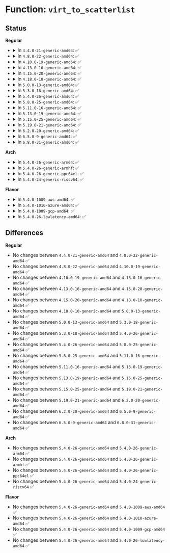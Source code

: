 # Function: <code>virt_to_scatterlist</code>

## Status
<b>Regular</b>
<ul>
<li>
<details>
<summary>In <code>4.4.0-21-generic-amd64</code>: ✅</summary>

```c
int virt_to_scatterlist(const void * addr, int size, struct scatterlist * sg, int sg_size)
```

```json
{
  "name": "virt_to_scatterlist",
  "collision_type": "Unique Global",
  "inline_type": "No",
  "funcs": [
    {
      "addr": 18446744071582014224,
      "name": "virt_to_scatterlist",
      "external": true,
      "loc": "fs/ecryptfs/crypto.c:282",
      "file": "fs/ecryptfs/crypto.c",
      "inline": "seen, unknown",
      "caller_inline": [],
      "caller_func": [
        "fs/ecryptfs/keystore.c:decrypt_passphrase_encrypted_session_key",
        "fs/ecryptfs/keystore.c:decrypt_passphrase_encrypted_session_key",
        "fs/ecryptfs/keystore.c:write_tag_3_packet",
        "fs/ecryptfs/keystore.c:write_tag_3_packet",
        "fs/ecryptfs/keystore.c:ecryptfs_write_tag_70_packet",
        "fs/ecryptfs/keystore.c:ecryptfs_write_tag_70_packet",
        "fs/ecryptfs/keystore.c:ecryptfs_parse_tag_70_packet",
        "fs/ecryptfs/keystore.c:ecryptfs_parse_tag_70_packet"
      ]
    }
  ],
  "symbols": [
    {
      "addr": 18446744071582014224,
      "name": "virt_to_scatterlist",
      "section": ".text",
      "bind": "STB_GLOBAL",
      "size": 228
    }
  ]
}
```
</details>
</li>
<li>
<details>
<summary>In <code>4.8.0-22-generic-amd64</code>: ✅</summary>

```c
int virt_to_scatterlist(const void * addr, int size, struct scatterlist * sg, int sg_size)
```

```json
{
  "name": "virt_to_scatterlist",
  "collision_type": "Unique Global",
  "inline_type": "No",
  "funcs": [
    {
      "addr": 18446744071582227952,
      "name": "virt_to_scatterlist",
      "external": true,
      "loc": "fs/ecryptfs/crypto.c:275",
      "file": "fs/ecryptfs/crypto.c",
      "inline": "seen, unknown",
      "caller_inline": [],
      "caller_func": [
        "fs/ecryptfs/keystore.c:write_tag_3_packet",
        "fs/ecryptfs/keystore.c:write_tag_3_packet",
        "fs/ecryptfs/keystore.c:decrypt_passphrase_encrypted_session_key",
        "fs/ecryptfs/keystore.c:decrypt_passphrase_encrypted_session_key",
        "fs/ecryptfs/keystore.c:ecryptfs_parse_tag_70_packet",
        "fs/ecryptfs/keystore.c:ecryptfs_parse_tag_70_packet",
        "fs/ecryptfs/keystore.c:ecryptfs_write_tag_70_packet",
        "fs/ecryptfs/keystore.c:ecryptfs_write_tag_70_packet"
      ]
    }
  ],
  "symbols": [
    {
      "addr": 18446744071582227952,
      "name": "virt_to_scatterlist",
      "section": ".text",
      "bind": "STB_GLOBAL",
      "size": 242
    }
  ]
}
```
</details>
</li>
<li>
<details>
<summary>In <code>4.10.0-19-generic-amd64</code>: ✅</summary>

```c
int virt_to_scatterlist(const void * addr, int size, struct scatterlist * sg, int sg_size)
```

```json
{
  "name": "virt_to_scatterlist",
  "collision_type": "Unique Global",
  "inline_type": "No",
  "funcs": [
    {
      "addr": 18446744071582317456,
      "name": "virt_to_scatterlist",
      "external": true,
      "loc": "fs/ecryptfs/crypto.c:275",
      "file": "fs/ecryptfs/crypto.c",
      "inline": "seen, unknown",
      "caller_inline": [],
      "caller_func": [
        "fs/ecryptfs/keystore.c:write_tag_3_packet",
        "fs/ecryptfs/keystore.c:write_tag_3_packet",
        "fs/ecryptfs/keystore.c:decrypt_passphrase_encrypted_session_key",
        "fs/ecryptfs/keystore.c:decrypt_passphrase_encrypted_session_key",
        "fs/ecryptfs/keystore.c:ecryptfs_parse_tag_70_packet",
        "fs/ecryptfs/keystore.c:ecryptfs_parse_tag_70_packet",
        "fs/ecryptfs/keystore.c:ecryptfs_write_tag_70_packet",
        "fs/ecryptfs/keystore.c:ecryptfs_write_tag_70_packet"
      ]
    }
  ],
  "symbols": [
    {
      "addr": 18446744071582317456,
      "name": "virt_to_scatterlist",
      "section": ".text",
      "bind": "STB_GLOBAL",
      "size": 245
    }
  ]
}
```
</details>
</li>
<li>
<details>
<summary>In <code>4.13.0-16-generic-amd64</code>: ✅</summary>

```c
int virt_to_scatterlist(const void * addr, int size, struct scatterlist * sg, int sg_size)
```

```json
{
  "name": "virt_to_scatterlist",
  "collision_type": "Unique Global",
  "inline_type": "No",
  "funcs": [
    {
      "addr": 18446744071582402112,
      "name": "virt_to_scatterlist",
      "external": true,
      "loc": "fs/ecryptfs/crypto.c:275",
      "file": "fs/ecryptfs/crypto.c",
      "inline": "seen, unknown",
      "caller_inline": [],
      "caller_func": [
        "fs/ecryptfs/keystore.c:write_tag_3_packet",
        "fs/ecryptfs/keystore.c:write_tag_3_packet",
        "fs/ecryptfs/keystore.c:decrypt_passphrase_encrypted_session_key",
        "fs/ecryptfs/keystore.c:decrypt_passphrase_encrypted_session_key",
        "fs/ecryptfs/keystore.c:ecryptfs_parse_tag_70_packet",
        "fs/ecryptfs/keystore.c:ecryptfs_parse_tag_70_packet",
        "fs/ecryptfs/keystore.c:ecryptfs_write_tag_70_packet",
        "fs/ecryptfs/keystore.c:ecryptfs_write_tag_70_packet"
      ]
    }
  ],
  "symbols": [
    {
      "addr": 18446744071582402112,
      "name": "virt_to_scatterlist",
      "section": ".text",
      "bind": "STB_GLOBAL",
      "size": 255
    }
  ]
}
```
</details>
</li>
<li>
<details>
<summary>In <code>4.15.0-20-generic-amd64</code>: ✅</summary>

```c
int virt_to_scatterlist(const void * addr, int size, struct scatterlist * sg, int sg_size)
```

```json
{
  "name": "virt_to_scatterlist",
  "collision_type": "Unique Global",
  "inline_type": "No",
  "funcs": [
    {
      "addr": 18446744071582552928,
      "name": "virt_to_scatterlist",
      "external": true,
      "loc": "fs/ecryptfs/crypto.c:261",
      "file": "fs/ecryptfs/crypto.c",
      "inline": "seen, unknown",
      "caller_inline": [],
      "caller_func": [
        "fs/ecryptfs/keystore.c:write_tag_3_packet",
        "fs/ecryptfs/keystore.c:write_tag_3_packet",
        "fs/ecryptfs/keystore.c:decrypt_passphrase_encrypted_session_key",
        "fs/ecryptfs/keystore.c:decrypt_passphrase_encrypted_session_key",
        "fs/ecryptfs/keystore.c:ecryptfs_parse_tag_70_packet",
        "fs/ecryptfs/keystore.c:ecryptfs_parse_tag_70_packet",
        "fs/ecryptfs/keystore.c:ecryptfs_write_tag_70_packet",
        "fs/ecryptfs/keystore.c:ecryptfs_write_tag_70_packet"
      ]
    }
  ],
  "symbols": [
    {
      "addr": 18446744071582552928,
      "name": "virt_to_scatterlist",
      "section": ".text",
      "bind": "STB_GLOBAL",
      "size": 255
    }
  ]
}
```
</details>
</li>
<li>
<details>
<summary>In <code>4.18.0-10-generic-amd64</code>: ✅</summary>

```c
int virt_to_scatterlist(const void * addr, int size, struct scatterlist * sg, int sg_size)
```

```json
{
  "name": "virt_to_scatterlist",
  "collision_type": "Unique Global",
  "inline_type": "No",
  "funcs": [
    {
      "addr": 18446744071582745024,
      "name": "virt_to_scatterlist",
      "external": true,
      "loc": "fs/ecryptfs/crypto.c:261",
      "file": "fs/ecryptfs/crypto.c",
      "inline": "seen, unknown",
      "caller_inline": [],
      "caller_func": [
        "fs/ecryptfs/keystore.c:write_tag_3_packet",
        "fs/ecryptfs/keystore.c:write_tag_3_packet",
        "fs/ecryptfs/keystore.c:decrypt_passphrase_encrypted_session_key",
        "fs/ecryptfs/keystore.c:decrypt_passphrase_encrypted_session_key",
        "fs/ecryptfs/keystore.c:ecryptfs_parse_tag_70_packet",
        "fs/ecryptfs/keystore.c:ecryptfs_parse_tag_70_packet",
        "fs/ecryptfs/keystore.c:ecryptfs_write_tag_70_packet",
        "fs/ecryptfs/keystore.c:ecryptfs_write_tag_70_packet"
      ]
    }
  ],
  "symbols": [
    {
      "addr": 18446744071582745024,
      "name": "virt_to_scatterlist",
      "section": ".text",
      "bind": "STB_GLOBAL",
      "size": 255
    }
  ]
}
```
</details>
</li>
<li>
<details>
<summary>In <code>5.0.0-13-generic-amd64</code>: ✅</summary>

```c
int virt_to_scatterlist(const void * addr, int size, struct scatterlist * sg, int sg_size)
```

```json
{
  "name": "virt_to_scatterlist",
  "collision_type": "Unique Global",
  "inline_type": "No",
  "funcs": [
    {
      "addr": 18446744071582848832,
      "name": "virt_to_scatterlist",
      "external": true,
      "loc": "fs/ecryptfs/crypto.c:261",
      "file": "fs/ecryptfs/crypto.c",
      "inline": "seen, unknown",
      "caller_inline": [],
      "caller_func": [
        "fs/ecryptfs/keystore.c:write_tag_3_packet",
        "fs/ecryptfs/keystore.c:write_tag_3_packet",
        "fs/ecryptfs/keystore.c:decrypt_passphrase_encrypted_session_key",
        "fs/ecryptfs/keystore.c:decrypt_passphrase_encrypted_session_key",
        "fs/ecryptfs/keystore.c:ecryptfs_parse_tag_70_packet",
        "fs/ecryptfs/keystore.c:ecryptfs_parse_tag_70_packet",
        "fs/ecryptfs/keystore.c:ecryptfs_write_tag_70_packet",
        "fs/ecryptfs/keystore.c:ecryptfs_write_tag_70_packet"
      ]
    }
  ],
  "symbols": [
    {
      "addr": 18446744071582848832,
      "name": "virt_to_scatterlist",
      "section": ".text",
      "bind": "STB_GLOBAL",
      "size": 255
    }
  ]
}
```
</details>
</li>
<li>
<details>
<summary>In <code>5.3.0-18-generic-amd64</code>: ✅</summary>

```c
int virt_to_scatterlist(const void * addr, int size, struct scatterlist * sg, int sg_size)
```

```json
{
  "name": "virt_to_scatterlist",
  "collision_type": "Unique Global",
  "inline_type": "No",
  "funcs": [
    {
      "addr": 18446744071583023712,
      "name": "virt_to_scatterlist",
      "external": true,
      "loc": "fs/ecryptfs/crypto.c:247",
      "file": "fs/ecryptfs/crypto.c",
      "inline": "seen, unknown",
      "caller_inline": [],
      "caller_func": [
        "fs/ecryptfs/keystore.c:write_tag_3_packet",
        "fs/ecryptfs/keystore.c:write_tag_3_packet",
        "fs/ecryptfs/keystore.c:decrypt_passphrase_encrypted_session_key",
        "fs/ecryptfs/keystore.c:decrypt_passphrase_encrypted_session_key",
        "fs/ecryptfs/keystore.c:ecryptfs_parse_tag_70_packet",
        "fs/ecryptfs/keystore.c:ecryptfs_parse_tag_70_packet",
        "fs/ecryptfs/keystore.c:ecryptfs_write_tag_70_packet",
        "fs/ecryptfs/keystore.c:ecryptfs_write_tag_70_packet"
      ]
    }
  ],
  "symbols": [
    {
      "addr": 18446744071583023712,
      "name": "virt_to_scatterlist",
      "section": ".text",
      "bind": "STB_GLOBAL",
      "size": 241
    }
  ]
}
```
</details>
</li>
<li>
<details>
<summary>In <code>5.4.0-26-generic-amd64</code>: ✅</summary>

```c
int virt_to_scatterlist(const void * addr, int size, struct scatterlist * sg, int sg_size)
```

```json
{
  "name": "virt_to_scatterlist",
  "collision_type": "Unique Global",
  "inline_type": "No",
  "funcs": [
    {
      "addr": 18446744071583129920,
      "name": "virt_to_scatterlist",
      "external": true,
      "loc": "fs/ecryptfs/crypto.c:247",
      "file": "fs/ecryptfs/crypto.c",
      "inline": "seen, unknown",
      "caller_inline": [],
      "caller_func": [
        "fs/ecryptfs/keystore.c:write_tag_3_packet",
        "fs/ecryptfs/keystore.c:write_tag_3_packet",
        "fs/ecryptfs/keystore.c:decrypt_passphrase_encrypted_session_key",
        "fs/ecryptfs/keystore.c:decrypt_passphrase_encrypted_session_key",
        "fs/ecryptfs/keystore.c:ecryptfs_parse_tag_70_packet",
        "fs/ecryptfs/keystore.c:ecryptfs_parse_tag_70_packet",
        "fs/ecryptfs/keystore.c:ecryptfs_write_tag_70_packet",
        "fs/ecryptfs/keystore.c:ecryptfs_write_tag_70_packet"
      ]
    }
  ],
  "symbols": [
    {
      "addr": 18446744071583129920,
      "name": "virt_to_scatterlist",
      "section": ".text",
      "bind": "STB_GLOBAL",
      "size": 241
    }
  ]
}
```
</details>
</li>
<li>
<details>
<summary>In <code>5.8.0-25-generic-amd64</code>: ✅</summary>

```c
int virt_to_scatterlist(const void * addr, int size, struct scatterlist * sg, int sg_size)
```

```json
{
  "name": "virt_to_scatterlist",
  "collision_type": "Unique Global",
  "inline_type": "No",
  "funcs": [
    {
      "addr": 18446744071583450848,
      "name": "virt_to_scatterlist",
      "external": true,
      "loc": "fs/ecryptfs/crypto.c:232",
      "file": "fs/ecryptfs/crypto.c",
      "inline": "seen, unknown",
      "caller_inline": [],
      "caller_func": [
        "fs/ecryptfs/keystore.c:write_tag_3_packet",
        "fs/ecryptfs/keystore.c:write_tag_3_packet",
        "fs/ecryptfs/keystore.c:decrypt_passphrase_encrypted_session_key",
        "fs/ecryptfs/keystore.c:decrypt_passphrase_encrypted_session_key",
        "fs/ecryptfs/keystore.c:ecryptfs_parse_tag_70_packet",
        "fs/ecryptfs/keystore.c:ecryptfs_parse_tag_70_packet",
        "fs/ecryptfs/keystore.c:ecryptfs_write_tag_70_packet",
        "fs/ecryptfs/keystore.c:ecryptfs_write_tag_70_packet"
      ]
    }
  ],
  "symbols": [
    {
      "addr": 18446744071583450848,
      "name": "virt_to_scatterlist",
      "section": ".text",
      "bind": "STB_GLOBAL",
      "size": 241
    }
  ]
}
```
</details>
</li>
<li>
<details>
<summary>In <code>5.11.0-16-generic-amd64</code>: ✅</summary>

```c
int virt_to_scatterlist(const void * addr, int size, struct scatterlist * sg, int sg_size)
```

```json
{
  "name": "virt_to_scatterlist",
  "collision_type": "Unique Global",
  "inline_type": "No",
  "funcs": [
    {
      "addr": 18446744071583563424,
      "name": "virt_to_scatterlist",
      "external": true,
      "loc": "fs/ecryptfs/crypto.c:232",
      "file": "fs/ecryptfs/crypto.c",
      "inline": "seen, unknown",
      "caller_inline": [],
      "caller_func": [
        "fs/ecryptfs/keystore.c:write_tag_3_packet",
        "fs/ecryptfs/keystore.c:write_tag_3_packet",
        "fs/ecryptfs/keystore.c:decrypt_passphrase_encrypted_session_key",
        "fs/ecryptfs/keystore.c:decrypt_passphrase_encrypted_session_key",
        "fs/ecryptfs/keystore.c:ecryptfs_parse_tag_70_packet",
        "fs/ecryptfs/keystore.c:ecryptfs_parse_tag_70_packet",
        "fs/ecryptfs/keystore.c:ecryptfs_write_tag_70_packet",
        "fs/ecryptfs/keystore.c:ecryptfs_write_tag_70_packet"
      ]
    }
  ],
  "symbols": [
    {
      "addr": 18446744071583563424,
      "name": "virt_to_scatterlist",
      "section": ".text",
      "bind": "STB_GLOBAL",
      "size": 241
    }
  ]
}
```
</details>
</li>
<li>
<details>
<summary>In <code>5.13.0-19-generic-amd64</code>: ✅</summary>

```c
int virt_to_scatterlist(const void * addr, int size, struct scatterlist * sg, int sg_size)
```

```json
{
  "name": "virt_to_scatterlist",
  "collision_type": "Unique Global",
  "inline_type": "No",
  "funcs": [
    {
      "addr": 18446744071583586032,
      "name": "virt_to_scatterlist",
      "external": true,
      "loc": "fs/ecryptfs/crypto.c:232",
      "file": "fs/ecryptfs/crypto.c",
      "inline": "seen, unknown",
      "caller_inline": [],
      "caller_func": [
        "fs/ecryptfs/keystore.c:write_tag_3_packet",
        "fs/ecryptfs/keystore.c:write_tag_3_packet",
        "fs/ecryptfs/keystore.c:decrypt_passphrase_encrypted_session_key",
        "fs/ecryptfs/keystore.c:decrypt_passphrase_encrypted_session_key",
        "fs/ecryptfs/keystore.c:ecryptfs_parse_tag_70_packet",
        "fs/ecryptfs/keystore.c:ecryptfs_parse_tag_70_packet",
        "fs/ecryptfs/keystore.c:ecryptfs_write_tag_70_packet",
        "fs/ecryptfs/keystore.c:ecryptfs_write_tag_70_packet"
      ]
    }
  ],
  "symbols": [
    {
      "addr": 18446744071583586032,
      "name": "virt_to_scatterlist",
      "section": ".text",
      "bind": "STB_GLOBAL",
      "size": 241
    }
  ]
}
```
</details>
</li>
<li>
<details>
<summary>In <code>5.15.0-25-generic-amd64</code>: ✅</summary>

```c
int virt_to_scatterlist(const void * addr, int size, struct scatterlist * sg, int sg_size)
```

```json
{
  "name": "virt_to_scatterlist",
  "collision_type": "Unique Global",
  "inline_type": "No",
  "funcs": [
    {
      "addr": 18446744071583944208,
      "name": "virt_to_scatterlist",
      "external": true,
      "loc": "fs/ecryptfs/crypto.c:232",
      "file": "fs/ecryptfs/crypto.c",
      "inline": "seen, unknown",
      "caller_inline": [],
      "caller_func": [
        "fs/ecryptfs/keystore.c:write_tag_3_packet",
        "fs/ecryptfs/keystore.c:write_tag_3_packet",
        "fs/ecryptfs/keystore.c:decrypt_passphrase_encrypted_session_key",
        "fs/ecryptfs/keystore.c:decrypt_passphrase_encrypted_session_key",
        "fs/ecryptfs/keystore.c:ecryptfs_parse_tag_70_packet",
        "fs/ecryptfs/keystore.c:ecryptfs_parse_tag_70_packet",
        "fs/ecryptfs/keystore.c:ecryptfs_write_tag_70_packet",
        "fs/ecryptfs/keystore.c:ecryptfs_write_tag_70_packet"
      ]
    }
  ],
  "symbols": [
    {
      "addr": 18446744071583944208,
      "name": "virt_to_scatterlist",
      "section": ".text",
      "bind": "STB_GLOBAL",
      "size": 241
    }
  ]
}
```
</details>
</li>
<li>
<details>
<summary>In <code>5.19.0-21-generic-amd64</code>: ✅</summary>

```c
int virt_to_scatterlist(const void * addr, int size, struct scatterlist * sg, int sg_size)
```

```json
{
  "name": "virt_to_scatterlist",
  "collision_type": "Unique Global",
  "inline_type": "No",
  "funcs": [
    {
      "addr": 18446744071584525824,
      "name": "virt_to_scatterlist",
      "external": true,
      "loc": "fs/ecryptfs/crypto.c:232",
      "file": "fs/ecryptfs/crypto.c",
      "inline": "seen, unknown",
      "caller_inline": [],
      "caller_func": [
        "fs/ecryptfs/keystore.c:write_tag_3_packet",
        "fs/ecryptfs/keystore.c:write_tag_3_packet",
        "fs/ecryptfs/keystore.c:decrypt_passphrase_encrypted_session_key",
        "fs/ecryptfs/keystore.c:decrypt_passphrase_encrypted_session_key",
        "fs/ecryptfs/keystore.c:ecryptfs_parse_tag_70_packet",
        "fs/ecryptfs/keystore.c:ecryptfs_parse_tag_70_packet",
        "fs/ecryptfs/keystore.c:ecryptfs_write_tag_70_packet",
        "fs/ecryptfs/keystore.c:ecryptfs_write_tag_70_packet"
      ]
    }
  ],
  "symbols": [
    {
      "addr": 18446744071584525824,
      "name": "virt_to_scatterlist",
      "section": ".text",
      "bind": "STB_GLOBAL",
      "size": 259
    }
  ]
}
```
</details>
</li>
<li>
<details>
<summary>In <code>6.2.0-20-generic-amd64</code>: ✅</summary>

```c
int virt_to_scatterlist(const void * addr, int size, struct scatterlist * sg, int sg_size)
```

```json
{
  "name": "virt_to_scatterlist",
  "collision_type": "Unique Global",
  "inline_type": "No",
  "funcs": [
    {
      "addr": 18446744071585197184,
      "name": "virt_to_scatterlist",
      "external": true,
      "loc": "fs/ecryptfs/crypto.c:232",
      "file": "fs/ecryptfs/crypto.c",
      "inline": "seen, unknown",
      "caller_inline": [],
      "caller_func": [
        "fs/ecryptfs/keystore.c:write_tag_3_packet",
        "fs/ecryptfs/keystore.c:write_tag_3_packet",
        "fs/ecryptfs/keystore.c:decrypt_passphrase_encrypted_session_key",
        "fs/ecryptfs/keystore.c:decrypt_passphrase_encrypted_session_key",
        "fs/ecryptfs/keystore.c:ecryptfs_parse_tag_70_packet",
        "fs/ecryptfs/keystore.c:ecryptfs_parse_tag_70_packet",
        "fs/ecryptfs/keystore.c:ecryptfs_write_tag_70_packet",
        "fs/ecryptfs/keystore.c:ecryptfs_write_tag_70_packet"
      ]
    }
  ],
  "symbols": [
    {
      "addr": 18446744071585197184,
      "name": "virt_to_scatterlist",
      "section": ".text",
      "bind": "STB_GLOBAL",
      "size": 259
    }
  ]
}
```
</details>
</li>
<li>
<details>
<summary>In <code>6.5.0-9-generic-amd64</code>: ✅</summary>

```c
int virt_to_scatterlist(const void * addr, int size, struct scatterlist * sg, int sg_size)
```

```json
{
  "name": "virt_to_scatterlist",
  "collision_type": "Unique Global",
  "inline_type": "No",
  "funcs": [
    {
      "addr": 18446744071585426192,
      "name": "virt_to_scatterlist",
      "external": true,
      "loc": "fs/ecryptfs/crypto.c:232",
      "file": "fs/ecryptfs/crypto.c",
      "inline": "seen, unknown",
      "caller_inline": [],
      "caller_func": [
        "fs/ecryptfs/keystore.c:write_tag_3_packet",
        "fs/ecryptfs/keystore.c:write_tag_3_packet",
        "fs/ecryptfs/keystore.c:decrypt_passphrase_encrypted_session_key",
        "fs/ecryptfs/keystore.c:decrypt_passphrase_encrypted_session_key",
        "fs/ecryptfs/keystore.c:ecryptfs_parse_tag_70_packet",
        "fs/ecryptfs/keystore.c:ecryptfs_parse_tag_70_packet",
        "fs/ecryptfs/keystore.c:ecryptfs_write_tag_70_packet",
        "fs/ecryptfs/keystore.c:ecryptfs_write_tag_70_packet"
      ]
    }
  ],
  "symbols": [
    {
      "addr": 18446744071585426192,
      "name": "virt_to_scatterlist",
      "section": ".text",
      "bind": "STB_GLOBAL",
      "size": 261
    }
  ]
}
```
</details>
</li>
<li>
<details>
<summary>In <code>6.8.0-31-generic-amd64</code>: ✅</summary>

```c
int virt_to_scatterlist(const void * addr, int size, struct scatterlist * sg, int sg_size)
```

```json
{
  "name": "virt_to_scatterlist",
  "collision_type": "Unique Global",
  "inline_type": "No",
  "funcs": [
    {
      "addr": 18446744071585660880,
      "name": "virt_to_scatterlist",
      "external": true,
      "loc": "fs/ecryptfs/crypto.c:232",
      "file": "fs/ecryptfs/crypto.c",
      "inline": "seen, unknown",
      "caller_inline": [],
      "caller_func": [
        "fs/ecryptfs/keystore.c:write_tag_3_packet",
        "fs/ecryptfs/keystore.c:write_tag_3_packet",
        "fs/ecryptfs/keystore.c:decrypt_passphrase_encrypted_session_key",
        "fs/ecryptfs/keystore.c:decrypt_passphrase_encrypted_session_key",
        "fs/ecryptfs/keystore.c:ecryptfs_parse_tag_70_packet",
        "fs/ecryptfs/keystore.c:ecryptfs_parse_tag_70_packet",
        "fs/ecryptfs/keystore.c:ecryptfs_write_tag_70_packet",
        "fs/ecryptfs/keystore.c:ecryptfs_write_tag_70_packet"
      ]
    }
  ],
  "symbols": [
    {
      "addr": 18446744071585660880,
      "name": "virt_to_scatterlist",
      "section": ".text",
      "bind": "STB_GLOBAL",
      "size": 261
    }
  ]
}
```
</details>
</li>
</ul>
<b>Arch</b>
<ul>
<li>
<details>
<summary>In <code>5.4.0-26-generic-arm64</code>: ✅</summary>

```c
int virt_to_scatterlist(const void * addr, int size, struct scatterlist * sg, int sg_size)
```

```json
{
  "name": "virt_to_scatterlist",
  "collision_type": "Unique Global",
  "inline_type": "No",
  "funcs": [
    {
      "addr": 18446603336494839600,
      "name": "virt_to_scatterlist",
      "external": true,
      "loc": "fs/ecryptfs/crypto.c:247",
      "file": "fs/ecryptfs/crypto.c",
      "inline": "seen, unknown",
      "caller_inline": [],
      "caller_func": [
        "fs/ecryptfs/keystore.c:write_tag_3_packet",
        "fs/ecryptfs/keystore.c:write_tag_3_packet",
        "fs/ecryptfs/keystore.c:decrypt_passphrase_encrypted_session_key",
        "fs/ecryptfs/keystore.c:decrypt_passphrase_encrypted_session_key",
        "fs/ecryptfs/keystore.c:ecryptfs_parse_tag_70_packet",
        "fs/ecryptfs/keystore.c:ecryptfs_parse_tag_70_packet",
        "fs/ecryptfs/keystore.c:ecryptfs_write_tag_70_packet",
        "fs/ecryptfs/keystore.c:ecryptfs_write_tag_70_packet"
      ]
    }
  ],
  "symbols": [
    {
      "addr": 18446603336494839600,
      "name": "virt_to_scatterlist",
      "section": ".text",
      "bind": "STB_GLOBAL",
      "size": 208
    }
  ]
}
```
</details>
</li>
<li>
<details>
<summary>In <code>5.4.0-26-generic-armhf</code>: ✅</summary>

```c
int virt_to_scatterlist(const void * addr, int size, struct scatterlist * sg, int sg_size)
```

```json
{
  "name": "virt_to_scatterlist",
  "collision_type": "Unique Global",
  "inline_type": "No",
  "funcs": [
    {
      "addr": 3228258232,
      "name": "virt_to_scatterlist",
      "external": true,
      "loc": "fs/ecryptfs/crypto.c:247",
      "file": "fs/ecryptfs/crypto.c",
      "inline": "seen, unknown",
      "caller_inline": [],
      "caller_func": [
        "fs/ecryptfs/keystore.c:write_tag_3_packet",
        "fs/ecryptfs/keystore.c:write_tag_3_packet",
        "fs/ecryptfs/keystore.c:decrypt_passphrase_encrypted_session_key",
        "fs/ecryptfs/keystore.c:decrypt_passphrase_encrypted_session_key",
        "fs/ecryptfs/keystore.c:ecryptfs_parse_tag_70_packet",
        "fs/ecryptfs/keystore.c:ecryptfs_parse_tag_70_packet",
        "fs/ecryptfs/keystore.c:ecryptfs_write_tag_70_packet",
        "fs/ecryptfs/keystore.c:ecryptfs_write_tag_70_packet"
      ]
    }
  ],
  "symbols": [
    {
      "addr": 3228258232,
      "name": "virt_to_scatterlist",
      "section": ".text",
      "bind": "STB_GLOBAL",
      "size": 244
    }
  ]
}
```
</details>
</li>
<li>
<details>
<summary>In <code>5.4.0-26-generic-ppc64el</code>: ✅</summary>

```c
int virt_to_scatterlist(const void * addr, int size, struct scatterlist * sg, int sg_size)
```

```json
{
  "name": "virt_to_scatterlist",
  "collision_type": "Unique Global",
  "inline_type": "No",
  "funcs": [
    {
      "addr": 13835058055288688080,
      "name": "virt_to_scatterlist",
      "external": true,
      "loc": "fs/ecryptfs/crypto.c:247",
      "file": "fs/ecryptfs/crypto.c",
      "inline": "seen, unknown",
      "caller_inline": [],
      "caller_func": [
        "fs/ecryptfs/keystore.c:write_tag_3_packet",
        "fs/ecryptfs/keystore.c:write_tag_3_packet",
        "fs/ecryptfs/keystore.c:decrypt_passphrase_encrypted_session_key",
        "fs/ecryptfs/keystore.c:decrypt_passphrase_encrypted_session_key",
        "fs/ecryptfs/keystore.c:ecryptfs_parse_tag_70_packet",
        "fs/ecryptfs/keystore.c:ecryptfs_parse_tag_70_packet",
        "fs/ecryptfs/keystore.c:ecryptfs_write_tag_70_packet",
        "fs/ecryptfs/keystore.c:ecryptfs_write_tag_70_packet"
      ]
    }
  ],
  "symbols": [
    {
      "addr": 13835058055288688080,
      "name": "virt_to_scatterlist",
      "section": ".text",
      "bind": "STB_GLOBAL",
      "size": 328
    }
  ]
}
```
</details>
</li>
<li>
<details>
<summary>In <code>5.4.0-24-generic-riscv64</code>: ✅</summary>

```c
int virt_to_scatterlist(const void * addr, int size, struct scatterlist * sg, int sg_size)
```

```json
{
  "name": "virt_to_scatterlist",
  "collision_type": "Unique Global",
  "inline_type": "No",
  "funcs": [
    {
      "addr": 18446743936274162030,
      "name": "virt_to_scatterlist",
      "external": true,
      "loc": "fs/ecryptfs/crypto.c:247",
      "file": "fs/ecryptfs/crypto.c",
      "inline": "seen, unknown",
      "caller_inline": [],
      "caller_func": [
        "fs/ecryptfs/keystore.c:write_tag_3_packet",
        "fs/ecryptfs/keystore.c:write_tag_3_packet",
        "fs/ecryptfs/keystore.c:decrypt_passphrase_encrypted_session_key",
        "fs/ecryptfs/keystore.c:decrypt_passphrase_encrypted_session_key",
        "fs/ecryptfs/keystore.c:ecryptfs_parse_tag_70_packet",
        "fs/ecryptfs/keystore.c:ecryptfs_parse_tag_70_packet",
        "fs/ecryptfs/keystore.c:ecryptfs_write_tag_70_packet",
        "fs/ecryptfs/keystore.c:ecryptfs_write_tag_70_packet"
      ]
    }
  ],
  "symbols": [
    {
      "addr": 18446743936274162030,
      "name": "virt_to_scatterlist",
      "section": ".text",
      "bind": "STB_GLOBAL",
      "size": 236
    }
  ]
}
```
</details>
</li>
</ul>
<b>Flavor</b>
<ul>
<li>
<details>
<summary>In <code>5.4.0-1009-aws-amd64</code>: ✅</summary>

```c
int virt_to_scatterlist(const void * addr, int size, struct scatterlist * sg, int sg_size)
```

```json
{
  "name": "virt_to_scatterlist",
  "collision_type": "Unique Global",
  "inline_type": "No",
  "funcs": [
    {
      "addr": 18446744071583098656,
      "name": "virt_to_scatterlist",
      "external": true,
      "loc": "fs/ecryptfs/crypto.c:247",
      "file": "fs/ecryptfs/crypto.c",
      "inline": "seen, unknown",
      "caller_inline": [],
      "caller_func": [
        "fs/ecryptfs/keystore.c:write_tag_3_packet",
        "fs/ecryptfs/keystore.c:write_tag_3_packet",
        "fs/ecryptfs/keystore.c:decrypt_passphrase_encrypted_session_key",
        "fs/ecryptfs/keystore.c:decrypt_passphrase_encrypted_session_key",
        "fs/ecryptfs/keystore.c:ecryptfs_parse_tag_70_packet",
        "fs/ecryptfs/keystore.c:ecryptfs_parse_tag_70_packet",
        "fs/ecryptfs/keystore.c:ecryptfs_write_tag_70_packet",
        "fs/ecryptfs/keystore.c:ecryptfs_write_tag_70_packet"
      ]
    }
  ],
  "symbols": [
    {
      "addr": 18446744071583098656,
      "name": "virt_to_scatterlist",
      "section": ".text",
      "bind": "STB_GLOBAL",
      "size": 241
    }
  ]
}
```
</details>
</li>
<li>
<details>
<summary>In <code>5.4.0-1010-azure-amd64</code>: ✅</summary>

```c
int virt_to_scatterlist(const void * addr, int size, struct scatterlist * sg, int sg_size)
```

```json
{
  "name": "virt_to_scatterlist",
  "collision_type": "Unique Global",
  "inline_type": "No",
  "funcs": [
    {
      "addr": 18446744071583035808,
      "name": "virt_to_scatterlist",
      "external": true,
      "loc": "fs/ecryptfs/crypto.c:247",
      "file": "fs/ecryptfs/crypto.c",
      "inline": "seen, unknown",
      "caller_inline": [],
      "caller_func": [
        "fs/ecryptfs/keystore.c:write_tag_3_packet",
        "fs/ecryptfs/keystore.c:write_tag_3_packet",
        "fs/ecryptfs/keystore.c:decrypt_passphrase_encrypted_session_key",
        "fs/ecryptfs/keystore.c:decrypt_passphrase_encrypted_session_key",
        "fs/ecryptfs/keystore.c:ecryptfs_parse_tag_70_packet",
        "fs/ecryptfs/keystore.c:ecryptfs_parse_tag_70_packet",
        "fs/ecryptfs/keystore.c:ecryptfs_write_tag_70_packet",
        "fs/ecryptfs/keystore.c:ecryptfs_write_tag_70_packet"
      ]
    }
  ],
  "symbols": [
    {
      "addr": 18446744071583035808,
      "name": "virt_to_scatterlist",
      "section": ".text",
      "bind": "STB_GLOBAL",
      "size": 241
    }
  ]
}
```
</details>
</li>
<li>
<details>
<summary>In <code>5.4.0-1009-gcp-amd64</code>: ✅</summary>

```c
int virt_to_scatterlist(const void * addr, int size, struct scatterlist * sg, int sg_size)
```

```json
{
  "name": "virt_to_scatterlist",
  "collision_type": "Unique Global",
  "inline_type": "No",
  "funcs": [
    {
      "addr": 18446744071583087264,
      "name": "virt_to_scatterlist",
      "external": true,
      "loc": "fs/ecryptfs/crypto.c:247",
      "file": "fs/ecryptfs/crypto.c",
      "inline": "seen, unknown",
      "caller_inline": [],
      "caller_func": [
        "fs/ecryptfs/keystore.c:write_tag_3_packet",
        "fs/ecryptfs/keystore.c:write_tag_3_packet",
        "fs/ecryptfs/keystore.c:decrypt_passphrase_encrypted_session_key",
        "fs/ecryptfs/keystore.c:decrypt_passphrase_encrypted_session_key",
        "fs/ecryptfs/keystore.c:ecryptfs_parse_tag_70_packet",
        "fs/ecryptfs/keystore.c:ecryptfs_parse_tag_70_packet",
        "fs/ecryptfs/keystore.c:ecryptfs_write_tag_70_packet",
        "fs/ecryptfs/keystore.c:ecryptfs_write_tag_70_packet"
      ]
    }
  ],
  "symbols": [
    {
      "addr": 18446744071583087264,
      "name": "virt_to_scatterlist",
      "section": ".text",
      "bind": "STB_GLOBAL",
      "size": 241
    }
  ]
}
```
</details>
</li>
<li>
<details>
<summary>In <code>5.4.0-26-lowlatency-amd64</code>: ✅</summary>

```c
int virt_to_scatterlist(const void * addr, int size, struct scatterlist * sg, int sg_size)
```

```json
{
  "name": "virt_to_scatterlist",
  "collision_type": "Unique Global",
  "inline_type": "No",
  "funcs": [
    {
      "addr": 18446744071583176512,
      "name": "virt_to_scatterlist",
      "external": true,
      "loc": "fs/ecryptfs/crypto.c:247",
      "file": "fs/ecryptfs/crypto.c",
      "inline": "seen, unknown",
      "caller_inline": [],
      "caller_func": [
        "fs/ecryptfs/keystore.c:write_tag_3_packet",
        "fs/ecryptfs/keystore.c:write_tag_3_packet",
        "fs/ecryptfs/keystore.c:decrypt_passphrase_encrypted_session_key",
        "fs/ecryptfs/keystore.c:decrypt_passphrase_encrypted_session_key",
        "fs/ecryptfs/keystore.c:ecryptfs_parse_tag_70_packet",
        "fs/ecryptfs/keystore.c:ecryptfs_parse_tag_70_packet",
        "fs/ecryptfs/keystore.c:ecryptfs_write_tag_70_packet",
        "fs/ecryptfs/keystore.c:ecryptfs_write_tag_70_packet"
      ]
    }
  ],
  "symbols": [
    {
      "addr": 18446744071583176512,
      "name": "virt_to_scatterlist",
      "section": ".text",
      "bind": "STB_GLOBAL",
      "size": 241
    }
  ]
}
```
</details>
</li>
</ul>

## Differences
<b>Regular</b>
<ul>
<li>
No changes between <code>4.4.0-21-generic-amd64</code> and <code>4.8.0-22-generic-amd64</code> ✅
</li>
<li>
No changes between <code>4.8.0-22-generic-amd64</code> and <code>4.10.0-19-generic-amd64</code> ✅
</li>
<li>
No changes between <code>4.10.0-19-generic-amd64</code> and <code>4.13.0-16-generic-amd64</code> ✅
</li>
<li>
No changes between <code>4.13.0-16-generic-amd64</code> and <code>4.15.0-20-generic-amd64</code> ✅
</li>
<li>
No changes between <code>4.15.0-20-generic-amd64</code> and <code>4.18.0-10-generic-amd64</code> ✅
</li>
<li>
No changes between <code>4.18.0-10-generic-amd64</code> and <code>5.0.0-13-generic-amd64</code> ✅
</li>
<li>
No changes between <code>5.0.0-13-generic-amd64</code> and <code>5.3.0-18-generic-amd64</code> ✅
</li>
<li>
No changes between <code>5.3.0-18-generic-amd64</code> and <code>5.4.0-26-generic-amd64</code> ✅
</li>
<li>
No changes between <code>5.4.0-26-generic-amd64</code> and <code>5.8.0-25-generic-amd64</code> ✅
</li>
<li>
No changes between <code>5.8.0-25-generic-amd64</code> and <code>5.11.0-16-generic-amd64</code> ✅
</li>
<li>
No changes between <code>5.11.0-16-generic-amd64</code> and <code>5.13.0-19-generic-amd64</code> ✅
</li>
<li>
No changes between <code>5.13.0-19-generic-amd64</code> and <code>5.15.0-25-generic-amd64</code> ✅
</li>
<li>
No changes between <code>5.15.0-25-generic-amd64</code> and <code>5.19.0-21-generic-amd64</code> ✅
</li>
<li>
No changes between <code>5.19.0-21-generic-amd64</code> and <code>6.2.0-20-generic-amd64</code> ✅
</li>
<li>
No changes between <code>6.2.0-20-generic-amd64</code> and <code>6.5.0-9-generic-amd64</code> ✅
</li>
<li>
No changes between <code>6.5.0-9-generic-amd64</code> and <code>6.8.0-31-generic-amd64</code> ✅
</li>
</ul>
<b>Arch</b>
<ul>
<li>
No changes between <code>5.4.0-26-generic-amd64</code> and <code>5.4.0-26-generic-arm64</code> ✅
</li>
<li>
No changes between <code>5.4.0-26-generic-amd64</code> and <code>5.4.0-26-generic-armhf</code> ✅
</li>
<li>
No changes between <code>5.4.0-26-generic-amd64</code> and <code>5.4.0-26-generic-ppc64el</code> ✅
</li>
<li>
No changes between <code>5.4.0-26-generic-amd64</code> and <code>5.4.0-24-generic-riscv64</code> ✅
</li>
</ul>
<b>Flavor</b>
<ul>
<li>
No changes between <code>5.4.0-26-generic-amd64</code> and <code>5.4.0-1009-aws-amd64</code> ✅
</li>
<li>
No changes between <code>5.4.0-26-generic-amd64</code> and <code>5.4.0-1010-azure-amd64</code> ✅
</li>
<li>
No changes between <code>5.4.0-26-generic-amd64</code> and <code>5.4.0-1009-gcp-amd64</code> ✅
</li>
<li>
No changes between <code>5.4.0-26-generic-amd64</code> and <code>5.4.0-26-lowlatency-amd64</code> ✅
</li>
</ul>
